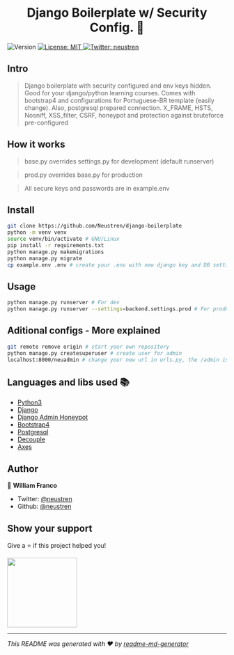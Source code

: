 <h1 align="center">Django Boilerplate w/ Security Config. 👋</h1>
<p>
  <img alt="Version" src="https://img.shields.io/badge/version-0.1.1-blue.svg?cacheSeconds=2592000" />
  <a href="#" target="_blank">
    <img alt="License: MIT" src="https://img.shields.io/badge/License-MIT-yellow.svg" />
  </a>
  <a href="https://twitter.com/neustren" target="_blank">
    <img alt="Twitter: neustren" src="https://img.shields.io/twitter/follow/neustren.svg?style=social" />
  </a>
</p>

## Intro

> Django boilerplate with security configured and env keys hidden. Good for your django/python learning courses.
> Comes with bootstrap4 and configurations for Portuguese-BR template (easily change).
> Also, postgresql prepared connection.
> X_FRAME, HSTS, Nosniff, XSS_filter, CSRF, honeypot and protection against bruteforce pre-configured

## How it works

> base.py overrides settings.py for development (default runserver)

> prod.py overrides base.py for production

> All secure keys and passwords are in example.env

## Install

```sh
git clone https://github.com/Neustren/django-boilerplate
python -m venv venv
source venv/bin/activate # GNU/Linux
pip install -r requirements.txt
python manage.py makemigrations
python manage.py migrate
cp example.env .env # create your .env with new django key and DB settings
```

## Usage

```sh
python manage.py runserver # For dev
python manage.py runserver --settings=backend.settings.prod # For production envs
```

## Aditional configs - More explained

```sh
git remote remove origin # start your own repository
python manage.py createsuperuser # create user for admin
localhost:8000/neuadmin # change your new url in urls.py, the /admin is fake
```


## Languages and libs used :books:

- [Python3](https://www.python.org/)
- [Django](https://www.djangoproject.com/)
- [Django Admin Honeypot](https://pypi.org/project/django-admin-honeypot/)
- [Bootstrap4](https://pypi.org/project/django-bootstrap4/)
- [Postgresql](https://pypi.org/project/psycopg2/)
- [Decouple](https://pypi.org/project/python-decouple/)
- [Axes](https://django-axes.readthedocs.io/en/latest/#)



## Author


👤 **William Franco**

* Twitter: [@neustren](https://twitter.com/neustren)
* Github: [@neustren](https://github.com/neustren)

## Show your support

Give a ⭐️ if this project helped you!

<a href="https://www.patreon.com/neustren">
  <img src="https://c5.patreon.com/external/logo/become_a_patron_button@2x.png" width="160">
</a>

***
_This README was generated with ❤️ by [readme-md-generator](https://github.com/kefranabg/readme-md-generator)_
